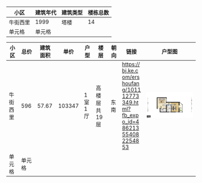 |  小区   |  建筑年代 | 建筑类型 |楼栋总数|
|  ----  | ----  |----  |----  |
| 牛街西里  | 1999 |塔楼 |14 |
| 单元格  | 单元格 |



|  小区   | 总价 | 建筑面积 |单价| 户型 | 楼层 | 朝向 | 链接| 户型图 | 
|  ----  | ----  |----  |---- |----   |----  |----  |----  |----  |
| 牛街西里 | 596  |57.67| 103347|1室1厅| ⾼楼层共19层|东 南|<div style="width:50px">https://bj.ke.com/ershoufang/101112773349.html?fb_expo_id=486213554082254853</div>|![avatar](./img/1.png)|
| 单元格  | 单元格 |
